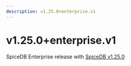 ```yaml
---
description: v1.25.0+enterprise.v1
---
```


# v1.25.0+enterprise.v1

SpiceDB Enterprise release with [SpiceDB v1.25.0]

[SpiceDB v1.25.0]: https://github.com/authzed/spicedb/releases/tag/v1.25.0
